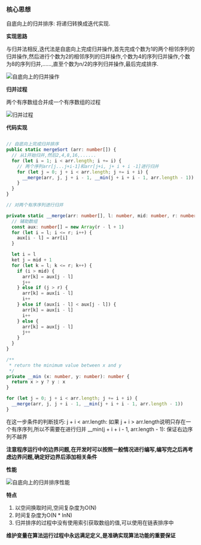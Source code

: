 ### 核心思想

自底向上的归并排序: 将递归转换成迭代实现.


**实现思路**

与归并法相反,迭代法是自底向上完成归并操作,首先完成个数为1的两个相邻序列的归并操作,然后进行个数为2的相邻序列的归并操作,个数为4的序列归并操作,个数为8的序列归并,......,直至个数为n/2的序列归并操作,最后完成排序.

![自底向上的归并操作](http://linyimin-blog.oss-cn-beijing.aliyuncs.com/cjlz8jn1r00012lkhcc30gs51.png)

**归并过程**

两个有序数组合并成一个有序数组的过程

![归并过程](http://linyimin-blog.oss-cn-beijing.aliyuncs.com/cjluzuf060001azkhltwdwanw.png)

**代码实现**

```typescript

// 自底向上完成归并排序
public static mergeSort (arr: number[]) {
  // 从1开始归并,然后2,4,8,16,......
  for (let i = 1; i < arr.length; i += i) {
    // 两个序列arr[j...j+i-1]和arr[j+i, j+ i + i -1]进行归并
    for (let j = 0; j + i < arr.length; j += i + i) {
      __merge(arr, j, j + i - 1, __min(j + i + i - 1, arr.length - 1))
    }
  }
}

// 对两个有序序列进行归并

private static __merge(arr: number[], l: number, mid: number, r: number) {
  // 辅助数组
  const aux: number[] = new Array(r - l + 1)
  for (let i = l; i <= r; i++) {
    aux[i - l] = arr[i]
  }

  let i = l
  ket j = mid + 1
  for (let k = l; k <= r; k++) {
    if (i > mid) {
      arr[k] = aux[j - l]
      j++
    } else if (j > r) {
      arr[k] = aux[i - l]
      i++
    } else if (aux[i - l] < aux[j - l]) {
      arr[k] = aux[i - l]
      i++
    } else {
      arr[k] = aux[j - l]
      j++
    }
  }
}

/**
 * return the minimum value between x and y
 */
private __min (x: number, y: number): number {
  return x > y ? y : x
}

```

```typescript
for (let j = 0; j + i < arr.length; j += i + i) {
  __merge(arr, j, j + i - 1, __min(j + i + i - 1, arr.length - 1))
}
```
在这一步条件的判断技巧:
j + i < arr.length: 如果 j + i > arr.length说明只存在一个有序序列,所以不需要在进行归并
__min(j + i + i - 1, arr.length - 1): 保证右边序列不越界

**注意程序运行中的边界问题,在开发时可以按照一般情况进行编写,编写完之后再考虑边界问题,确定好边界后添加相关条件**

**性能**

![自底向上的归并排序性能](http://linyimin-blog.oss-cn-beijing.aliyuncs.com/cjlzac7c500022lkhzgdf61fr.png)

**特点**

1. 以空间换取时间,空间复杂度为O(N) 
2. 时间复杂度为O(N * lnN)
3. 归并排序的过程中没有使用索引获取数组的值,可以使用在链表排序中

**维护变量在算法运行过程中永远满足定义,是准确实现算法功能的重要保证**